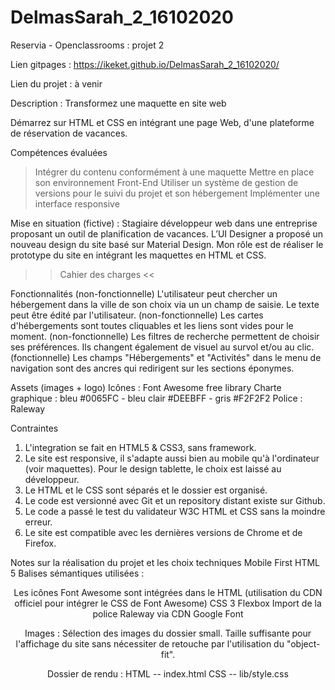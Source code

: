 # DelmasSarah_2_16102020

Reservia - Openclassrooms : projet 2

Lien gitpages : https://ikeket.github.io/DelmasSarah_2_16102020/


Lien du projet : à venir

Description :
Transformez une maquette en site web

Démarrez sur HTML et CSS en intégrant une page Web, d'une plateforme de réservation de vacances.

Compétences évaluées
> Intégrer du contenu conformément à une maquette
> Mettre en place son environnement Front-End
> Utiliser un système de gestion de versions pour le suivi du projet et son hébergement
> Implémenter une interface responsive



Mise en situation (fictive) : 
Stagiaire développeur web dans une entreprise proposant un outil de planification de vacances.
L’UI Designer a proposé un nouveau design du site basé sur Material Design.
Mon rôle est de réaliser le prototype du site en intégrant les maquettes en HTML et CSS.

>> Cahier des charges <<

Fonctionnalités
(non-fonctionnelle) L'utilisateur peut chercher un hébergement dans la ville de son choix via un un champ de saisie. Le texte peut être édité par l'utilisateur.
(non-fonctionnelle) Les cartes d'hébergements sont toutes cliquables et les liens sont vides pour le moment.
(non-fonctionnelle) Les filtres de recherche permettent de choisir ses préférences. Ils changent également de visuel au survol et/ou au clic.
(fonctionnelle) Les champs "Hébergements" et "Activités" dans le menu de navigation sont des ancres qui redirigent sur les sections éponymes.

Assets (images + logo)
Icônes : Font Awesome free library
Charte graphique : bleu #0065FC - bleu clair #DEEBFF - gris #F2F2F2
Police : Raleway

Contraintes 
1) L'integration se fait en HTML5 & CSS3, sans framework.
2) Le site est responsive, il s'adapte aussi bien au mobile qu'à l'ordinateur (voir maquettes). Pour le design tablette, le choix est laissé au développeur.
3) Le HTML et le CSS sont séparés et le dossier est organisé.
4) Le code est versionné avec Git et un repository distant existe sur Github.
5) Le code a passé le test du validateur W3C HTML et CSS sans la moindre erreur.
6) Le site est compatible avec les dernières versions de Chrome et de Firefox.


Notes sur la réalisation du projet et les choix techniques
Mobile First
HTML 5
Balises sémantiques utilisées : <header> <section> <article> <aside> <footer>
Les icônes Font Awesome sont intégrées dans le HTML (utilisation du CDN officiel pour intégrer le CSS de Font Awesome)
CSS 3
Flexbox
Import de la police Raleway via CDN Google Font

Images : Sélection des images du dossier small. Taille suffisante pour l'affichage du site sans nécessiter de retouche par l'utilisation du "object-fit".

Dossier de rendu : 
HTML -- index.html
CSS -- lib/style.css
